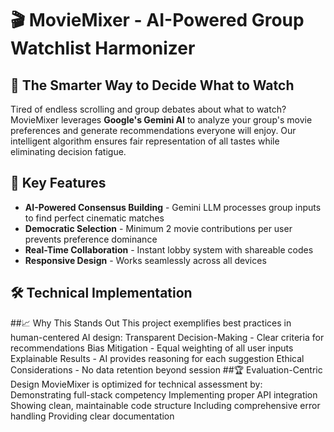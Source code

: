 # 🎬 MovieMixer - AI-Powered Group Watchlist Harmonizer
## 🌟 The Smarter Way to Decide What to Watch
Tired of endless scrolling and group debates about what to watch? MovieMixer leverages **Google's Gemini AI** to analyze your group's movie preferences and generate recommendations everyone will enjoy. Our intelligent algorithm ensures fair representation of all tastes while eliminating decision fatigue.
## 🚀 Key Features
- **AI-Powered Consensus Building** - Gemini LLM processes group inputs to find perfect cinematic matches
- **Democratic Selection** - Minimum 2 movie contributions per user prevents preference dominance
- **Real-Time Collaboration** - Instant lobby system with shareable codes
- **Responsive Design** - Works seamlessly across all devices
## 🛠️ Technical Implementation
##📈 Why This Stands Out
This project exemplifies best practices in human-centered AI design:
Transparent Decision-Making - Clear criteria for recommendations
Bias Mitigation - Equal weighting of all user inputs
Explainable Results - AI provides reasoning for each suggestion
Ethical Considerations - No data retention beyond session
##🏆 Evaluation-Centric Design
MovieMixer is optimized for technical assessment by:
Demonstrating full-stack competency
Implementing proper API integration
Showing clean, maintainable code structure
Including comprehensive error handling
Providing clear documentation
